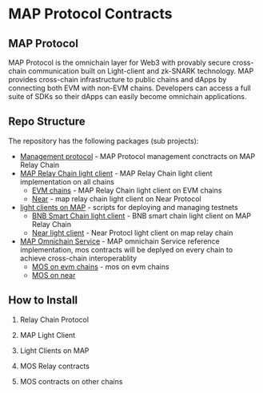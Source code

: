 # MAP Protocol Contracts

## MAP Protocol
MAP Protocol is the omnichain layer for Web3 with provably secure cross-chain communication built on Light-client and zk-SNARK technology. MAP provides cross-chain infrastructure to public chains and dApps by connecting both EVM with non-EVM chains. Developers can access a full suite of SDKs so their dApps can easily become omnichain applications.

## <a id="repo"></a>Repo Structure

The repository has the following packages (sub projects):

- [Management protocol](protocol) - MAP Protocol management conctracts on MAP Relay Chain
- [MAP Relay Chain light client](mapclients) - MAP Relay Chain light client implementation on all chains
  - [EVM chains](mapclients/eth) - MAP Relay Chain light client on EVM chains
  - [Near](mapclients/near) - map relay chain light client on Near Protocol
- [light clients on MAP](lightclients) - scripts for deploying and managing testnets
  - [BNB Smart Chain light client](lightclients/bsc) - BNB smart chain light client on MAP Relay Chain
  - [Near light client](lightclients/near) - Near Protocl light client on map relay chain
- [MAP Omnichain Service](mcs) - MAP omnichain Service reference implementation, mos contracts will be deplyed on every chain to achieve cross-chain interoperablity
  - [MOS on evm chains](mcs/evm) - mos on evm chains
  - [MOS on near](mcs/near)

## How to Install

1. Relay Chain Protocol

2. MAP Light Client

3. Light Clients on MAP

4. MOS Relay contracts

5. MOS contracts on other chains

